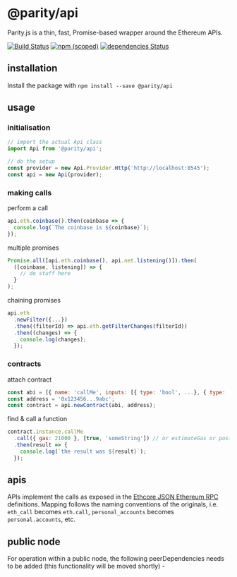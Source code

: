 # @parity/api

Parity.js is a thin, fast, Promise-based wrapper around the Ethereum APIs.

[![Build Status](https://travis-ci.org/paritytech/js-libs.svg?branch=master)](https://travis-ci.org/paritytech/js-libs)
[![npm (scoped)](https://img.shields.io/npm/v/@parity/api.svg)](https://www.npmjs.com/package/@parity/api)
[![dependencies Status](https://david-dm.org/paritytech/js-libs/status.svg?path=packages/api)](https://david-dm.org/paritytech/js-libs?path=packages/api)

## installation

Install the package with `npm install --save @parity/api`

## usage

### initialisation

```javascript
// import the actual Api class
import Api from '@parity/api';

// do the setup
const provider = new Api.Provider.Http('http://localhost:8545');
const api = new Api(provider);
```

### making calls

perform a call

```javascript
api.eth.coinbase().then(coinbase => {
  console.log(`The coinbase is ${coinbase}`);
});
```

multiple promises

```javascript
Promise.all([api.eth.coinbase(), api.net.listening()]).then(
  ([coinbase, listening]) => {
    // do stuff here
  }
);
```

chaining promises

```javascript
api.eth
  .newFilter({...})
  .then((filterId) => api.eth.getFilterChanges(filterId))
  .then((changes) => {
    console.log(changes);
  });
```

### contracts

attach contract

```javascript
const abi = [{ name: 'callMe', inputs: [{ type: 'bool', ...}, { type: 'string', ...}]}, ...abi...];
const address = '0x123456...9abc';
const contract = api.newContract(abi, address);
```

find & call a function

```javascript
contract.instance.callMe
  .call({ gas: 21000 }, [true, 'someString']) // or estimateGas or postTransaction
  .then(result => {
    console.log(`the result was ${result}`);
  });
```

## apis

APIs implement the calls as exposed in the [Ethcore JSON Ethereum RPC](https://github.com/paritytech/js-api) definitions. Mapping follows the naming conventions of the originals, i.e. `eth_call` becomes `eth.call`, `personal_accounts` becomes `personal.accounts`, etc.

## public node

For operation within a public node, the following peerDependencies needs to be added (this functionality will be moved shortly) -
